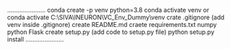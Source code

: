 ......................
conda create -p venv python=3.8
conda activate venv 
or
conda activate C:\SIVA\INEURON\VC_Env_Dummy\venv
crate .gitignore (add venv inside .gitignore)
create README.md
craete requirements.txt
	numpy
	python
	Flask
create setup.py (add code to setup.py file)
python setup.py install
......................